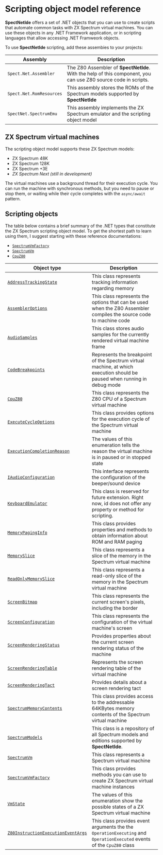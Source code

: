 # Scripting object model reference

__SpectNetIde__ offers a set of .NET objects that you can use to create scripts that automate
common tasks with ZX Spectrum virtual machines. You can use these objects in any .NET Framework
application, or in scripting languages that allow accessing .NET Framweork objects.

To use __SpectNetIde__ scripting, add these assembies to your projects:

Assembly | Description
---------| -----------
`Spect.Net.Assembler` | The Z80 Assembler of __SpectNetIde__. With the help of this component, you can use Z80 source code in scripts.
`Spect.Net.RomResources` | This assembly stores the ROMs of the Spectrum models supported by __SpectNetIde__
`SpectNet.SpectrumEmu` |  This assembly implements the ZX Spectrum emulator and the scripting object model

## ZX Spectrum virtual machines

The scripting object model supports these ZX Spectrum models:
* ZX Spectrum 48K
* ZX Spectrum 128K
* ZX Spectrum +3E
* _ZX Spectrum Next (still in development)_

The virtual machines use a background thread for their execution cycle. You can run the machine
with synchronous methods, but you need to pause or stop them, or waiting while their cycle completes
with the `async/await` pattern.

## Scripting objects

The table below contains a brief summary of the .NET types that constitute the ZX Spectrum scripting
object model. To get the shortest path to learn using them, I suggest starting with these reference
documentations:
* [`SpectrumVmFactory`](SpectrumVmFactory.md)
* [`SpectrumVm`](SpectrumVm.md)
* [`CpuZ80`](CpuZ80.md)

Object type | Description
------------|------------
[`AddressTrackingState`](AddressTrackingState.md) | This class represents tracking information regarding memory
[`AssemblerOptions`](AssemblerOptions.md) | This class represents the options that can be used when the Z80 Assembler compiles the source code to machine code
[`AudioSamples`](AudioSamples.md) | This class stores audio samples for the currently rendered virtual machine frame
[`CodeBreakpoints`](CodeBreakpoints.md) | Represents the breakpoint of the Spectrum virtual machine, at which execution should be paused when running in debug mode
[`CpuZ80`](CpuZ80.md) | This class represents the Z80 CPU of a Spectrum virtual machine
[`ExecuteCycleOptions`](ExecuteCycleOptions.md) | This class provides options for the execution cycle of the Spectrum virtual machine
[`ExecutionCompletionReason`](ExecutionCompletionReason.md) | The values of this enumeration tells the reason the virtual machine is in paused or in stopped state
[`IAudioConfiguration`](IAudioConfiguration.md) | This interface represents the configuration of the beeper/sound device
[`KeyboardEmulator`](KeyboardEmulator.md) | This class is reserved for future extension. Right now, id does not offer any property or method for scripting.
[`MemoryPagingInfo`](MemoryPagingInfo.md) | This class provides properties and methods to obtain information about ROM and RAM paging
[`MemorySlice`](MemorySlice.md) | This class represents a slice of the memory in the Spectrum virtual machine
[`ReadOnlyMemorySlice`](ReadOnlyMemorySlice.md) | This class represents a read-only slice of the memory in the Spectrum virtual machine
[`ScreenBitmap`](ScreenBitmap.md) | This class represents the current screen's pixels, including the border
[`ScreenConfiguration`](ScreenConfiguration.md) | This class represents the configuration of the virtual machine's screen
[`ScreenRenderingStatus`](ScreenRenderingStatus.md) | Provides properties about the current screen rendering status of the machine
[`ScreenRenderingTable`](ScreenRenderingTable.md) | Represents the screen rendering table of the virtual machine
[`ScreenRenderingTact`](ScreenRenderingTact.md) | Provides details about a screen rendering tact
[`SpectrumMemoryContents`](SpectrumMemoryContents.md) | This class provides access to the addressable 64KBytes memory contents of the Spectrum virtual machine
[`SpectrumModels`](SpectrumModels.md) | This class is a repository of all Spectrum models and editions supported by __SpectNetIde__.
[`SpectrumVm`](SpectrumVm.md) | This class represents a Spectrum virtual machine
[`SpectrumVmFactory`](SpectrumVmFactory.md) | This class provides methods you can use to create ZX Spectrum virtual machine instances
[`VmState`](VmState.md) | The values of this enumeration show the possible states of a ZX Spectrum virtual machine
[`Z80InstructionExecutionEventArgs`](Z80InstructionExecutionEventArgs.md) | This class provides event arguments the the `OperationExecuting` and `OperationExecuted` events of the `CpuZ80` class










